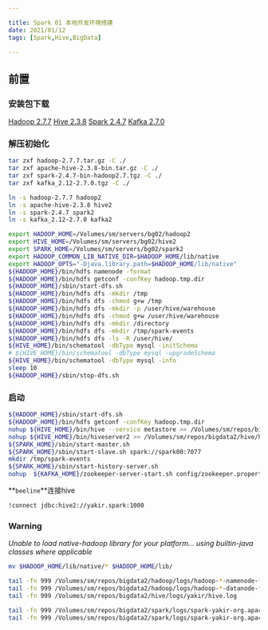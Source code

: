 ```yaml
---

title: Spark 01 本地开发环境搭建
date: 2021/01/12
tags: [Spark,Hive,BigData]

---
```



## 前置

### 安装包下载

[Hadoop 2.7.7](https://archive.apache.org/dist/hadoop/common/hadoop-2.7.7/hadoop-2.7.7.tar.gz)
[Hive 2.3.8](https://mirrors.tuna.tsinghua.edu.cn/apache/hive/hive-2.3.8/apache-hive-2.3.8-bin.tar.gz)
[Spark 2.4.7](https://mirrors.tuna.tsinghua.edu.cn/apache/spark/spark-2.4.7/spark-2.4.7-bin-hadoop2.7.tgz)
[Kafka 2.7.0](https://mirrors.tuna.tsinghua.edu.cn/apache/kafka/2.7.0/kafka_2.12-2.7.0.tgz)

### 解压初始化

```bash
tar zxf hadoop-2.7.7.tar.gz -C ./
tar zxf apache-hive-2.3.8-bin.tar.gz -C ./
tar zxf spark-2.4.7-bin-hadoop2.7.tgz -C ./
tar zxf kafka_2.12-2.7.0.tgz -C ./

ln -s hadoop-2.7.7 hadoop2
ln -s apache-hive-2.3.8 hive2
ln -s spark-2.4.7 spark2
ln -s kafka_2.12-2.7.0 kafka2

export HADOOP_HOME=/Volumes/sm/servers/bg02/hadoop2
export HIVE_HOME=/Volumes/sm/servers/bg02/hive2
export SPARK_HOME=/Volumes/sm/servers/bg02/spark2
export HADOOP_COMMON_LIB_NATIVE_DIR=$HADOOP_HOME/lib/native
export HADOOP_OPTS="-Djava.library.path=$HADOOP_HOME/lib/native"
${HADOOP_HOME}/bin/hdfs namenode -format
${HADOOP_HOME}/bin/hdfs getconf -confKey hadoop.tmp.dir
${HADOOP_HOME}/sbin/start-dfs.sh
${HADOOP_HOME}/bin/hdfs dfs -mkdir /tmp
${HADOOP_HOME}/bin/hdfs dfs -chmod g+w /tmp
${HADOOP_HOME}/bin/hdfs dfs -mkdir -p /user/hive/warehouse
${HADOOP_HOME}/bin/hdfs dfs -chmod g+w /user/hive/warehouse
${HADOOP_HOME}/bin/hdfs dfs -mkdir /directory
${HADOOP_HOME}/bin/hdfs dfs -mkdir /tmp/spark-events
${HADOOP_HOME}/bin/hdfs dfs -ls -R /user/hive/
${HIVE_HOME}/bin/schematool -dbType mysql -initSchema
# ${HIVE_HOME}/bin/schematool -dbType mysql -upgradeSchema
${HIVE_HOME}/bin/schematool -dbType mysql -info
sleep 10 
${HADOOP_HOME}/sbin/stop-dfs.sh
```

### 启动

```bash
${HADOOP_HOME}/sbin/start-dfs.sh
${HADOOP_HOME}/bin/hdfs getconf -confKey hadoop.tmp.dir
nohup ${HIVE_HOME}/bin/hive --service metastore >> /Volumes/sm/repos/bigdata2/hive/hivemetastore.nohup 2>&1 &
nohup ${HIVE_HOME}/bin/hiveserver2 >> /Volumes/sm/repos/bigdata2/hive/hive.nohup 2>&1 &
${SPARK_HOME}/sbin/start-master.sh
${SPARK_HOME}/sbin/start-slave.sh spark://spark00:7077
mkdir /tmp/spark-events
${SPARK_HOME}/sbin/start-history-server.sh
nohup  ${KAFKA_HOME}/zookeeper-server-start.sh config/zookeeper.properties >> /Volumes/sm/repos/bigdata2/kafka/kafka.nohup 2>&1 &
```

**`beeline`**连接hive

```bash
!connect jdbc:hive2://yakir.spark:1000
```

### Warning

_Unable to load native-hadoop library for your platform... using builtin-java classes where applicable_

```bash
mv $HADOOP_HOME/lib/native/* $HADOOP_HOME/lib/
```


```bash
tail -fn 999 /Volumes/sm/repos/bigdata2/hadoop/logs/hadoop-*-namenode-*.log
tail -fn 999 /Volumes/sm/repos/bigdata2/hadoop/logs/hadoop-*-datanode-*.log
tail -fn 999 /Volumes/sm/repos/bigdata2/hive/logs/yakir/hive.log

tail -fn 999 /Volumes/sm/repos/bigdata2/spark/logs/spark-yakir-org.apache.spark.deploy.master.Master-1-ykmbp.local.out
tail -fn 999 /Volumes/sm/repos/bigdata2/spark/logs/spark-yakir-org.apache.spark.deploy.worker.Worker-1-ykmbp.local.out
```
